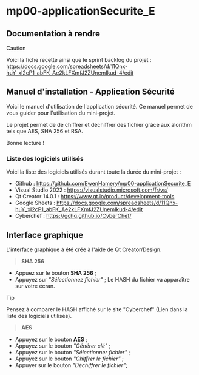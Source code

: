 # mp00-applicationSecurite_E
## Documentation à rendre

> [!CAUTION]
> Voici la fiche recette ainsi que le sprint backlog du projet : https://docs.google.com/spreadsheets/d/11Qnx-huY_xI2cP1_abFK_Ae2kLFXmfJ2ZUnemIkud-4/edit

## Manuel d'installation - Application Sécurité

Voici le manuel d'utilisation de l'application sécurité. Ce manuel permet de vous guider pour l'utilisation du mini-projet.

Le projet permet de de chiffrer et déchiffrer des fichier grâce aux alorithm tels que AES, SHA 256 et RSA.

Bonne lecture !

### Liste des logiciels utilisés

Voici la liste des logiciels utilisés durant toute la durée du mini-projet : 

- Github : https://github.com/EwenHamery/mp00-applicationSecurite_E
- Visual Studio 2022 : https://visualstudio.microsoft.com/fr/vs/
- Qt Creator 14.0.1 : https://www.qt.io/product/development-tools
- Google Sheets : https://docs.google.com/spreadsheets/d/11Qnx-huY_xI2cP1_abFK_Ae2kLFXmfJ2ZUnemIkud-4/edit
- Cyberchef : https://gchq.github.io/CyberChef/

## Interface graphique

L'interface graphique à été crée à l'aide de Qt Creator/Design.

> **SHA 256**

- Appuez sur le bouton **SHA 256** ;
- Appuyez sur *"Sélectionnez fichier"* ;
Le HASH du fichier va apparaître sur votre écran.

> [!TIP]
> Pensez à comparer le HASH affiché sur le site "Cyberchef" (Lien dans la liste des logiciels utilisés).

> **AES**

- Appuyez sur le bouton **AES** ;
- Appuyez sur le bouton *"Générer clé"* ;
- Appuyez sur le bouton *"Sélectionner fichier"* ;
- Appuyez sur le bouton *"Chiffrer le fichier"* ;
- Appuyer sur le bouton *"Déchiffrer le fichier"*;





















